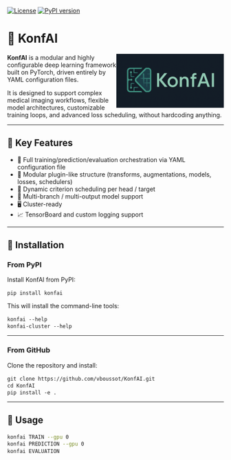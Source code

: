 [![License](https://img.shields.io/badge/License-Apache%202.0-blue.svg)](https://github.com/vboussot/KonfAI/blob/main/LICENSE)
[![PyPI version](https://img.shields.io/pypi/v/konfai)](https://pypi.org/project/konfai/)

# 🧠 KonfAI
<img src="https://raw.githubusercontent.com/vboussot/KonfAI/main/logo.png" alt="KonfAI Logo" width="250" align="right"/>

**KonfAI** is a modular and highly configurable deep learning framework built on PyTorch, driven entirely by YAML configuration files.

It is designed to support complex medical imaging workflows, flexible model architectures, customizable training loops, and advanced loss scheduling, without hardcoding anything.

---

## 🔧 Key Features

- 🔀 Full training/prediction/evaluation orchestration via YAML configuration file
- 🧩 Modular plugin-like structure (transforms, augmentations, models, losses, schedulers)
- 🔄 Dynamic criterion scheduling per head / target
- 🧠 Multi-branch / multi-output model support
- 🖥️ Cluster-ready
- 📈 TensorBoard and custom logging support

---

## 🚀 Installation

### From PyPI

Install KonfAI from PyPI:

```
pip install konfai
```

This will install the command-line tools:

```
konfai --help
konfai-cluster --help
```

---

### From GitHub

Clone the repository and install:

```
git clone https://github.com/vboussot/KonfAI.git
cd KonfAI
pip install -e .
```

---

## 🧪 Usage

```bash
konfai TRAIN --gpu 0
konfai PREDICTION --gpu 0
konfai EVALUATION
```
